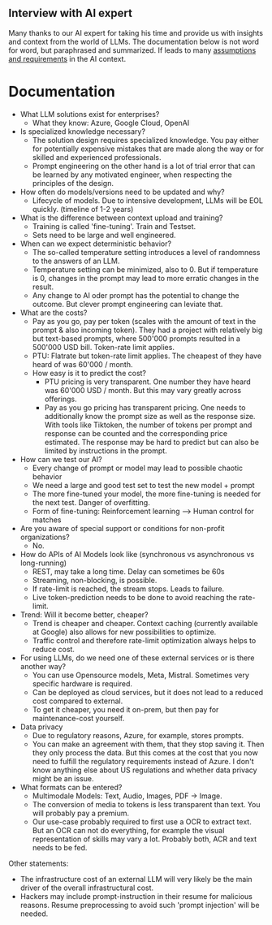 Interview with AI expert
---

Many thanks to our AI expert for taking his time and provide us with insights and context from the world of LLMs.
The documentation below is not word for word, but paraphrased and summarized.
If leads to many [assumptions and requirements](/Requirements/requirements-and-assumptions.md) in the AI context.

# Documentation

- What LLM solutions exist for enterprises?
  - What they know: Azure, Google Cloud, OpenAI
- Is specialized knowledge necessary?
  - The solution design requires specialized knowledge. You pay either for potentially expensive mistakes
  that are made along the way or for skilled and experienced professionals.
  - Prompt engineering on the other hand is a lot of trial error that can be learned by any motivated engineer, when respecting the
  principles of the design.
- How often do models/versions need to be updated and why?
  - Lifecycle of models. Due to intensive development, LLMs will be EOL quickly. (timeline of 1-2 years)
- What is the difference between context upload and training?
  - Training is called 'fine-tuning'. Train and Testset. 
  - Sets need to be large and well engineered.
- When can we expect deterministic behavior?
  - The so-called temperature setting introduces a level of randomness to the answers of an LLM.
  - Temperature setting can be minimized, also to 0. But if temperature is 0, 
  changes in the prompt may lead to more erratic changes in the result.
  - Any change to AI oder prompt has the potential to change the outcome. But clever prompt engineering can leviate that.
- What are the costs?
  - Pay as you go, pay per token (scales with the amount of text in the prompt & also incoming token).
  They had a project with relatively big but text-based prompts, where 500'000 prompts resulted in a 500'000 USD bill.
  Token-rate limit applies.
  - PTU: Flatrate but token-rate limit applies. The cheapest of they have heard of was 60'000 / month.
  - How easy is it to predict the cost?
    - PTU pricing is very transparent. One number they have heard was 60'000 USD / month. But this may
    vary greatly across offerings.
    - Pay as you go pricing has transparent pricing. One needs to additionally know the prompt size as well as the 
    response size. With tools like Tiktoken, the number of tokens per prompt and response can be counted and the 
    corresponding price estimated.
    The response may be hard to predict but can also be limited by instructions in the prompt.
- How can we test our AI?
  - Every change of prompt or model may lead to possible chaotic behavior
  - We need a large and good test set to test the new model + prompt
  - The more fine-tuned your model, the more fine-tuning is needed for the next test. Danger of overfitting.
  - Form of fine-tuning: Reinforcement learning --> Human control for matches
- Are you aware of special support or conditions for non-profit organizations?
  - No.
- How do APIs of AI Models look like (synchronous vs asynchronous vs long-running)
  - REST, may take a long time. Delay can sometimes be 60s
  - Streaming, non-blocking, is possible. 
  - If rate-limit is reached, the stream stops. Leads to failure.
  - Live token-prediction needs to be done to avoid reaching the rate-limit.
- Trend: Will it become better, cheaper?
  - Trend is cheaper and cheaper. Context caching (currently available at Google) also allows for new possibilities to optimize.
  - Traffic control and therefore rate-limit optimization always helps to reduce cost.
- For using LLMs, do we need one of these external services or is there another way?
  - You can use Opensource models, Meta, Mistral. Sometimes very specific hardware is required. 
  - Can be deployed as cloud services, but it does not lead to a reduced cost compared to external.
  - To get it cheaper, you need it on-prem, but then pay for maintenance-cost yourself.
- Data privacy
  - Due to regulatory reasons, Azure, for example, stores prompts.
  - You can make an agreement with them, that they stop saving it. Then they only process the data. 
  But this comes at the cost that you now need to fulfill the regulatory requirements instead of Azure.
  I don't know anything else about US regulations and whether data privacy might be an issue.
- What formats can be entered?
  - Multimodale Models: Text, Audio, Images, PDF -> Image.
  - The conversion of media to tokens is less transparent than text. You will probably pay a premium.
  - Our use-case probably required to first use a OCR to extract text.
  But an OCR can not do everything, for example the visual representation of skills may vary a lot. 
  Probably both, ACR and text needs to be fed.

Other statements:
- The infrastructure cost of an external LLM will very likely be the main driver of the overall infrastructural cost.
- Hackers may include prompt-instruction in their resume for malicious reasons.
Resume preprocessing to avoid such 'prompt injection' will be needed.
